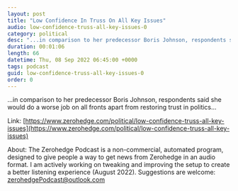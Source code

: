 ```yaml
---
layout: post
title: "Low Confidence In Truss On All Key Issues"
audio: low-confidence-truss-all-key-issues-0
category: political
desc: "...in comparison to her predecessor Boris Johnson, respondents said she would do a worse job on all fronts apart from restoring trust in politics..."
duration: 00:01:06
length: 66
datetime: Thu, 08 Sep 2022 06:45:00 +0000
tags: podcast
guid: low-confidence-truss-all-key-issues-0
order: 0
---
```

...in comparison to her predecessor Boris Johnson, respondents said she would do a worse job on all fronts apart from restoring trust in politics...

Link: [https://www.zerohedge.com/political/low-confidence-truss-all-key-issues](https://www.zerohedge.com/political/low-confidence-truss-all-key-issues)

About: The Zerohedge Podcast is a non-commercial, automated program, designed to give people a way to get news from Zerohedge in an audio format.  I am actively working on tweaking and improving the setup to create a better listening experience (August 2022).  Suggestions are welcome: [zerohedgePodcast@outlook.com](mailto:zerohedgePodcast@outlook.com)